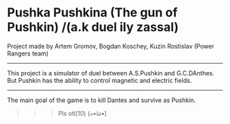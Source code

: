 # Pushka Pushkina (The gun of Pushkin) /(a.k duel ily zassal)
Project made by Artem Gromov, Bogdan Koschey, Kuzin Rostislav (Power Rangers team)
***
This project is a simulator of duel between A.S.Pushkin and G.C.DAnthes. But Pushkin has the ability to control magnetic and electric fields.
***
The main goal of the game is to kill Dantes and survive as Pushkin.
>>>Pls otl(10) (๑•́ω•̀)
